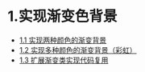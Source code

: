# 1.实现渐变色背景

* [1.1 实现两种颜色的渐变背景](https://app.gitbook.com/@hello-devin/s/ios-notes/~/edit/drafts/-LeN9hUzyFUrfLTgrPU1/cagradientlayer/1.-shi-xian-jian-bian-se-bei-jing/1.1-shi-xian-liang-zhong-yan-se-de-jian-bian-bei-jing)
* [1.2 实现多种颜色的渐变背景（彩虹）](https://app.gitbook.com/@hello-devin/s/ios-notes/~/edit/drafts/-LeN9hUzyFUrfLTgrPU1/cagradientlayer/1.-shi-xian-jian-bian-se-bei-jing/1.2-shi-xian-duo-zhong-yan-se-de-jian-bian-bei-jing-cai-hong)
* [1.3 扩展渐变类实现代码复用](https://app.gitbook.com/@hello-devin/s/ios-notes/~/edit/drafts/-LeN9hUzyFUrfLTgrPU1/cagradientlayer/1.-shi-xian-jian-bian-se-bei-jing/1.3-kuo-zhan-jian-bian-lei-shi-xian-dai-ma-fu-yong)

